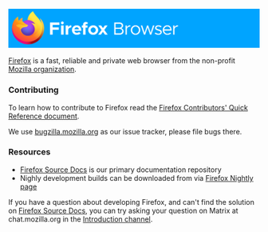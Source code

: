 ![Firefox Browser](./docs/readme/readme-banner.svg)

[Firefox](https://firefox.com/) is a fast, reliable and private web browser from the non-profit [Mozilla organization](https://mozilla.org/).

### Contributing

To learn how to contribute to Firefox read the [Firefox Contributors' Quick Reference document](https://firefox-source-docs.mozilla.org/contributing/contribution_quickref.html).

We use [bugzilla.mozilla.org](https://bugzilla.mozilla.org/) as our issue tracker, please file bugs there.

### Resources

* [Firefox Source Docs](https://firefox-source-docs.mozilla.org/) is our primary documentation repository
* Nighly development builds can be downloaded from via [Firefox Nightly page](https://www.mozilla.org/firefox/channel/desktop/#nightly)

If you have a question about developing Firefox, and can't find the solution
on [Firefox Source Docs](https://firefox-source-docs.mozilla.org/), you can try asking your question on Matrix at
chat.mozilla.org in the [Introduction channel](https://chat.mozilla.org/#/room/#introduction:mozilla.org).